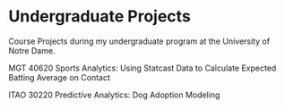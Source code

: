 # Undergraduate Projects
Course Projects during my undergraduate program at the University of Notre Dame.

MGT 40620 Sports Analytics: Using Statcast Data to Calculate Expected Batting Average on Contact

ITAO 30220 Predictive Analytics: Dog Adoption Modeling
